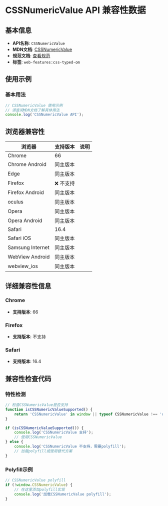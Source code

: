 # CSSNumericValue API 兼容性数据

## 基本信息

- **API名称**: `CSSNumericValue`
- **MDN文档**: [CSSNumericValue](https://developer.mozilla.org/docs/Web/API/CSSNumericValue)
- **规范文档**: [查看规范](https://drafts.css-houdini.org/css-typed-om/#numeric-value)
- **标签**: `web-features:css-typed-om`

## 使用示例

### 基本用法

```javascript
// CSSNumericValue 使用示例
// 请查阅MDN文档了解具体用法
console.log('CSSNumericValue API');
```

## 浏览器兼容性

| 浏览器 | 支持版本 | 说明 |
|--------|----------|------|
| Chrome | 66 |  |
| Chrome Android | 同主版本 |  |
| Edge | 同主版本 |  |
| Firefox | ❌ 不支持 |  |
| Firefox Android | 同主版本 |  |
| oculus | 同主版本 |  |
| Opera | 同主版本 |  |
| Opera Android | 同主版本 |  |
| Safari | 16.4 |  |
| Safari iOS | 同主版本 |  |
| Samsung Internet | 同主版本 |  |
| WebView Android | 同主版本 |  |
| webview_ios | 同主版本 |  |

## 详细兼容性信息

### Chrome

- **支持版本**: 66

### Firefox

- **支持版本**: 不支持

### Safari

- **支持版本**: 16.4

## 兼容性检查代码

### 特性检测

```javascript
// 检查CSSNumericValue是否支持
function isCSSNumericValueSupported() {
    return 'CSSNumericValue' in window || typeof CSSNumericValue !== 'undefined';
}

if (isCSSNumericValueSupported()) {
    console.log('CSSNumericValue 支持');
    // 使用CSSNumericValue
} else {
    console.log('CSSNumericValue 不支持，需要polyfill');
    // 加载polyfill或使用替代方案
}
```

### Polyfill示例

```javascript
// CSSNumericValue polyfill
if (!window.CSSNumericValue) {
    // 在这里添加polyfill实现
    console.log('加载CSSNumericValue polyfill');
}
```

